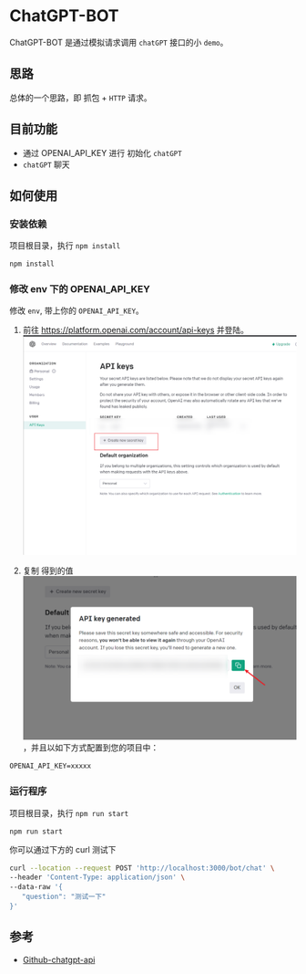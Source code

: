 # ChatGPT-BOT

ChatGPT-BOT 是通过模拟请求调用 `chatGPT` 接口的小 `demo`。


## 思路

总体的一个思路，即 抓包 + `HTTP` 请求。

## 目前功能

- 通过 OPENAI_API_KEY 进行 初始化 `chatGPT`
- `chatGPT` 聊天

## 如何使用

### 安装依赖

项目根目录，执行 `npm install`
```bash
npm install
```
### 修改 env 下的 OPENAI_API_KEY

修改 `env`, 带上你的 `OPENAI_API_KEY`。

1. 前往 <https://platform.openai.com/account/api-keys> 并登陆。
 ![image](./docs/homepage.png)

1. 复制 得到的值  ![image](./docs/get_token.png)，并且以如下方式配置到您的项目中：

```txt
OPENAI_API_KEY=xxxxx
```

### 运行程序
项目根目录，执行 `npm run start`
```
npm run start
```

你可以通过下方的 curl 测试下
```bash
curl --location --request POST 'http://localhost:3000/bot/chat' \
--header 'Content-Type: application/json' \
--data-raw '{
   "question": "测试一下"   
}'
```

## 参考
- [Github-chatgpt-api](https://github.com/transitive-bullshit/chatgpt-api)



